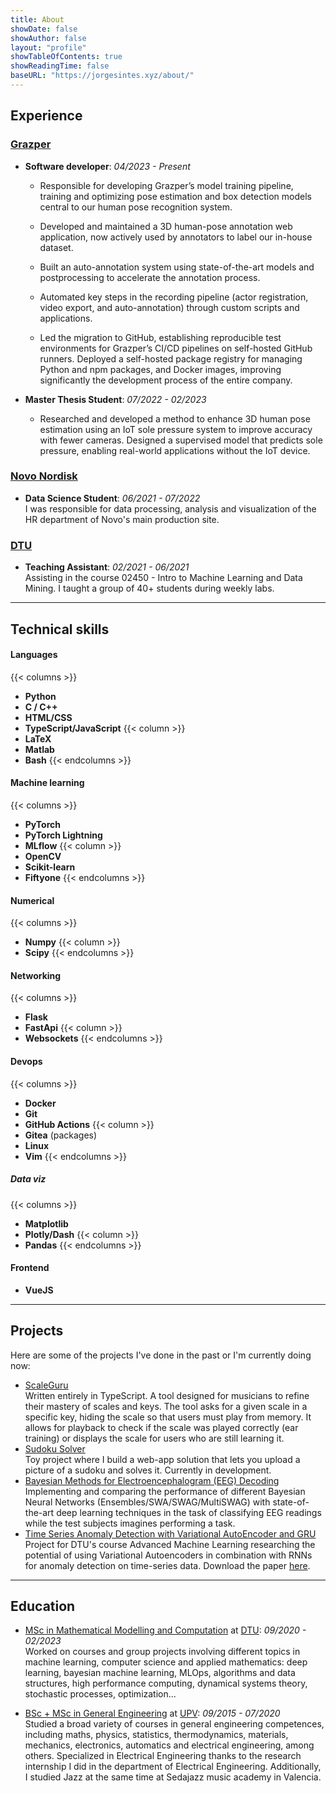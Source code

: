 ```yaml
---
title: About
showDate: false
showAuthor: false
layout: "profile"
showTableOfContents: true
showReadingTime: false
baseURL: "https://jorgesintes.xyz/about/"
---
```


## Experience
### [Grazper](https://grazper.com/)
- **Software developer**: _04/2023 - Present_
    - Responsible for developing Grazper’s model training pipeline, training and optimizing pose estimation and box detection models central to our human pose recognition system.

    - Developed and maintained a 3D human-pose annotation web application, now actively used by annotators to label our in-house dataset.

    - Built an auto-annotation system using state-of-the-art models and postprocessing to accelerate the annotation process.

    - Automated key steps in the recording pipeline (actor registration, video export, and auto-annotation) through custom scripts and applications.

    - Led the migration to GitHub, establishing reproducible test environments for Grazper’s CI/CD pipelines on self-hosted GitHub runners. Deployed a self-hosted package registry for managing Python and npm packages, and Docker images, improving significantly the development process of the entire company.

- **Master Thesis Student**: _07/2022 - 02/2023_
    - Researched and developed a method to enhance 3D human pose estimation using an IoT sole pressure system to improve accuracy with fewer cameras. Designed a supervised model that predicts sole pressure, enabling real-world applications without the IoT device.


### [Novo Nordisk](https://www.novonordisk.com/)
- **Data Science Student**: _06/2021 - 07/2022_ \
I was responsible for data processing, analysis and visualization of the HR department of Novo's main production site.

### [DTU](https://www.dtu.dk/)
- **Teaching Assistant**: _02/2021 - 06/2021_ \
Assisting in the course 02450 - Intro to Machine Learning and Data Mining. I taught a group of 40+ students during weekly labs.

---

## Technical skills
#### Languages
{{< columns >}}
- **Python**
- **C / C++**
- **HTML/CSS**
- **TypeScript/JavaScript**
{{< column >}}
- **LaTeX**
- **Matlab**
- **Bash**
{{< endcolumns >}}

#### Machine learning
{{< columns >}}
- **PyTorch**
- **PyTorch Lightning**
- **MLflow**
{{< column >}}
- **OpenCV**
- **Scikit-learn**
- **Fiftyone**
{{< endcolumns >}}

#### Numerical
{{< columns >}}
- **Numpy**
{{< column >}}
- **Scipy**
{{< endcolumns >}}

#### Networking
{{< columns >}}
- **Flask**
- **FastApi**
{{< column >}}
- **Websockets**
{{< endcolumns >}}

#### Devops
{{< columns >}}
- **Docker**
- **Git**
- **GitHub Actions**
{{< column >}}
- **Gitea** (packages)
- **Linux**
- **Vim**
{{< endcolumns >}}

##### Data viz
{{< columns >}}
- **Matplotlib**
- **Plotly/Dash**
{{< column >}}
- **Pandas**
{{< endcolumns >}}


#### Frontend
- **VueJS**

--- 

## Projects
Here are some of the projects I've done in the past or I'm currently doing now:
- [ScaleGuru](https://scaleguru.jorgesintes.xyz/) \
Written entirely in TypeScript. A tool designed for musicians to refine their mastery of scales and keys. The tool asks for a given scale in a specific key, hiding the scale so that users must play from memory. It allows for playback to check if the scale was played correctly (ear training) or displays the scale for users who are still learning it.
- [Sudoku Solver](https://github.com/JorgeSintes/sudoku_project) \
Toy project where I build a web-app solution that lets you upload a picture of a sudoku and solves it. Currently in development.
- [Bayesian Methods for Electroencephalogram (EEG) Decoding](https://github.com/JorgeSintes/CNN_EEG_signals) \
Implementing and comparing the performance of different Bayesian Neural Networks (Ensembles/SWA/SWAG/MultiSWAG) with state-of-the-art deep learning techniques in the task of classifying EEG readings while the test subjects imagines performing a task.
- [Time Series Anomaly Detection with Variational AutoEncoder and GRU](https://github.com/JorgeSintes/Advanced_Machine_Learning) \
Project for DTU's course Advanced Machine Learning researching the potential of using Variational Autoencoders in combination with RNNs for anomaly detection on time-series data. Download the paper [here](https://github.com/JorgeSintes/Advanced_Machine_Learning/raw/master/Time_Series_Anomaly_Detection_VAE_GRU.pdf).


---

## Education
- [MSc in Mathematical Modelling and Computation](https://www.dtu.dk/english/education/graduate/msc-programmes/mathematical-modelling-and-computation) at [DTU](https://www.dtu.dk/): _09/2020 - 02/2023_\
Worked on courses and group projects involving different topics in machine learning, computer science and applied mathematics: deep learning, bayesian machine learning, MLOps, algorithms and data structures, high performance computing, dynamical systems theory, stochastic processes, optimization...

- [BSc + MSc in General Engineering](https://www.upv.es/titulaciones/MUII/index-en.html) at [UPV](https://www.upv.es/): _09/2015 - 07/2020_\
Studied a broad variety of courses in general engineering competences, including maths, physics, statistics, thermodynamics, materials, mechanics, electronics, automatics and electrical engineering, among others.
Specialized in Electrical Engineering thanks to the research internship I did in the department of Electrical Engineering.
Additionally, I studied Jazz at the same time at Sedajazz music academy in Valencia.

